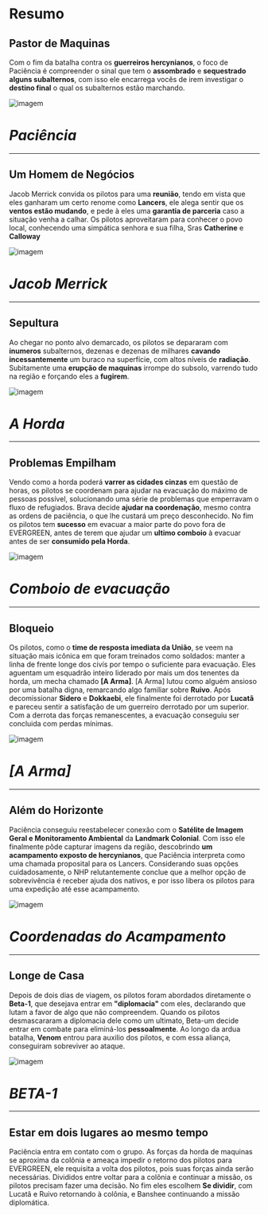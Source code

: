 # Resumo
## Pastor de Maquinas 
Com o fim da batalha contra os **guerreiros hercynianos**, o foco de Paciência é compreender o sinal que tem o **assombrado** e **sequestrado alguns subalternos**,
com isso ele encarrega vocês de irem investigar o **destino final** o qual os subalternos estão marchando. 

![imagem](/events/Images/Paciencia.png)

# *Paciência*
---

## Um Homem de Negócios 
 Jacob Merrick convida os pilotos para uma **reunião**, tendo em vista que eles ganharam um certo renome como **Lancers**, ele alega sentir que os **ventos estão mudando**, e pede à eles uma **garantia de parceria** caso a situação venha a calhar.
 Os pilotos aproveitaram para conhecer o povo local, conhecendo uma simpática senhora e sua filha, Sras **Catherine** e **Calloway**

 ![imagem](/events/Images/Merrick_portrait(1).png)

 # *Jacob Merrick*
 ---

## Sepultura
Ao chegar no ponto alvo demarcado, os pilotos se depararam com **inumeros** subalternos, dezenas e dezenas de milhares **cavando incessantemente** um buraco na superfície, com altos níveis de **radiação**. Subitamente uma **erupção de maquinas** irrompe do subsolo, varrendo tudo na região e forçando eles a **fugirem**.

![imagem](/events/Images/Sepulcher(1).png)

# *A Horda*
---

## Problemas Empilham
Vendo como a horda poderá **varrer as cidades cinzas** em questão de horas, os pilotos se coordenam para ajudar na evacuação do máximo de pessoas possível, solucionando uma série de problemas que emperravam o fluxo de refugiados. Brava decide **ajudar na coordenação**, mesmo contra as ordens de paciência, o que lhe custará um preço desconhecido. No fim os pilotos tem **sucesso** em evacuar a maior parte do povo fora de EVERGREEN, antes de terem que ajudar um **ultimo comboio** à evacuar antes de ser **consumido pela Horda**.

![imagem](/events/Images/Evacuation.png)

# *Comboio de evacuação*
---

## Bloqueio
Os pilotos, como o **time de resposta imediata da União**, se veem na situação mais icônica em que foram treinados como soldados: manter a linha de frente longe dos civís por tempo o suficiente para evacuação. Eles aguentam um esquadrão inteiro liderado por mais um dos tenentes da horda, um mecha chamado **[A Arma]**. [A Arma] lutou como alguém ansioso por uma batalha digna, remarcando algo familiar sobre **Ruivo**. Após decomissionar **Sidero** e **Dokkaebi**, ele finalmente foi derrotado por  **Lucatã** e pareceu sentir a satisfação de um guerreiro derrotado por um superior. Com a derrota das forças remanescentes, a evacuação conseguiu ser concluida com perdas mínimas. 

![imagem](events/Images/01_painel_sussa.png)

# *[A Arma]*
---

## Além do Horizonte
Paciência conseguiu reestabelecer conexão com o **Satélite de Imagem Geral e Monitoramento Ambiental** da **Landmark Colonial**. Com isso ele finalmente pôde capturar imagens da região, descobrindo **um acampamento exposto de hercynianos**, que Paciência interpreta como uma chamada proposital para os Lancers. Considerando suas opções cuidadosamente, o NHP relutantemente conclue que a melhor opção de sobrevivência é receber ajuda dos nativos, e por isso libera os pilotos para uma expedição até esse acampamento. 

![imagem](events/Images/Map.jpg)

# *Coordenadas do Acampamento*
---

## Longe de Casa
 Depois de dois dias de viagem, os pilotos foram abordados diretamente o **Beta-1**, que desejava entrar em **"diplomacia"** com eles, declarando que lutam a favor de algo que não compreendem. Quando os pilotos desmascararam a diplomacia dele como um ultimato, Beta-um decide entrar em combate para eliminá-los **pessoalmente**. Ao longo da ardua batalha, **Venom** entrou para auxilio dos pilotos, e com essa aliança, conseguiram sobreviver ao ataque.

![imagem](events/Images/Beggar_One.png)

# *BETA-1*
---

## Estar em dois lugares ao mesmo tempo

Paciência entra em contato com o grupo. As forças da horda de maquinas se aproxima da colônia e ameaça impedir o retorno dos pilotos para EVERGREEN, ele requisita a volta dos pilotos, pois suas forças ainda serão necessárias. Divididos entre voltar para a colônia e continuar a missão, os pilotos precisam fazer uma decisão. No fim eles escolhem **Se dividir**, com Lucatã e Ruivo retornando à colônia, e Banshee continuando a missão diplomática.
